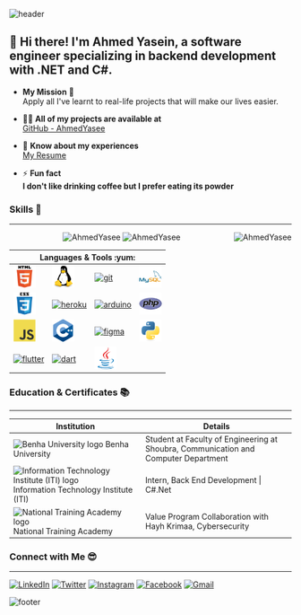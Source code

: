 ![header](https://capsule-render.vercel.app/api?type=wave&color=gradient&height=200&section=header&text=Welcome%20to%20My%20Magic%20Community!&fontSize=50&fontAlign=50&fontAlignY=45&desc=Hi%20there!%20I'm%20Ahmed%20Yasein,%20a%20Software%20Engineer&descAlign=50&descAlignY=65)

## 👋 Hi there! I'm Ahmed Yasein, a software engineer specializing in backend development with .NET and C#.

- **My Mission** :lying_face: <br>
  Apply all I've learnt to real-life projects that will make our lives easier.

- 👨‍💻 **All of my projects are available at** <br>
  [GitHub - AhmedYasee](https://github.com/AhmedYasee)

- 📄 **Know about my experiences** <br>
  [My Resume](https://drive.google.com/file/d/1cupTqWUsFGE256Cds-vKUK6ObZUOOtJT/view?usp=sharing)

- ⚡ **Fun fact** <br>
  **I don't like drinking coffee but I prefer eating its powder**

### Skills :star_struck:
---

<p align="center">
  <img width="350px" src="https://github-readme-stats.vercel.app/api/top-langs?username=AhmedYasee&show_icons=true&theme=radical&layout=compact" alt="AhmedYasee"/>
  <img width="420px" src="https://github-readme-stats.vercel.app/api?username=AhmedYasee&show_icons=true&theme=radical" alt="AhmedYasee"/>
  <img align="right" src="https://github-readme-streak-stats.herokuapp.com/?user=AhmedYasee&theme=radical" alt="AhmedYasee"/>
</p>

<table>
  <thead>
    <tr>
      <th colspan="4">Languages & Tools :yum:</th>
    </tr>
  </thead>
  <tbody>
    <tr>
      <td><a href="https://www.w3.org/html/" target="_blank" rel="noreferrer"><img src="https://raw.githubusercontent.com/devicons/devicon/master/icons/html5/html5-original-wordmark.svg" alt="html5" width="40" height="40"/></a></td>
      <td><a href="https://www.linux.org/" target="_blank" rel="noreferrer"><img src="https://raw.githubusercontent.com/devicons/devicon/master/icons/linux/linux-original.svg" alt="linux" width="40" height="40"/></a></td>
      <td><a href="https://git-scm.com/" target="_blank" rel="noreferrer"><img src="https://www.vectorlogo.zone/logos/git-scm/git-scm-icon.svg" alt="git" width="40" height="40"/></a></td>
      <td><a href="https://www.mysql.com/" target="_blank" rel="noreferrer"><img src="https://raw.githubusercontent.com/devicons/devicon/master/icons/mysql/mysql-original-wordmark.svg" alt="mysql" width="40" height="40"/></a></td>
    </tr>
    <tr>
      <td><a href="https://www.w3schools.com/css/" target="_blank" rel="noreferrer"><img src="https://raw.githubusercontent.com/devicons/devicon/master/icons/css3/css3-original-wordmark.svg" alt="css3" width="40" height="40"/></a></td>
      <td><a href="https://heroku.com" target="_blank" rel="noreferrer"><img src="https://www.vectorlogo.zone/logos/heroku/heroku-icon.svg" alt="heroku" width="40" height="40"/></a></td>
      <td><a href="https://www.arduino.cc/" target="_blank" rel="noreferrer"><img src="https://cdn.worldvectorlogo.com/logos/arduino-1.svg" alt="arduino" width="40" height="40"/></a></td>
      <td><a href="https://www.php.net" target="_blank" rel="noreferrer"><img src="https://raw.githubusercontent.com/devicons/devicon/master/icons/php/php-original.svg" alt="php" width="40" height="40"/></a></td>
    </tr>
    <tr>
      <td><a href="https://developer.mozilla.org/en-US/docs/Web/JavaScript" target="_blank" rel="noreferrer"><img src="https://raw.githubusercontent.com/devicons/devicon/master/icons/javascript/javascript-original.svg" alt="javascript" width="40" height="40"/></a></td>
      <td><a href="https://www.w3schools.com/cpp/" target="_blank" rel="noreferrer"><img src="https://raw.githubusercontent.com/devicons/devicon/master/icons/cplusplus/cplusplus-original.svg" alt="cplusplus" width="40" height="40"/></a></td>
      <td><a href="https://www.figma.com/" target="_blank" rel="noreferrer"><img src="https://www.vectorlogo.zone/logos/figma/figma-icon.svg" alt="figma" width="40" height="40"/></a></td>
      <td><a href="https://www.python.org" target="_blank" rel="noreferrer"><img src="https://raw.githubusercontent.com/devicons/devicon/master/icons/python/python-original.svg" alt="python" width="40" height="40"/></a></td>
    </tr>
    <tr>
      <td><a href="https://flutter.dev" target="_blank" rel="noreferrer"><img src="https://www.vectorlogo.zone/logos/flutterio/flutterio-icon.svg" alt="flutter" width="40" height="40"/></a></td>
      <td><a href="https://dart.dev" target="_blank" rel="noreferrer"><img src="https://www.vectorlogo.zone/logos/dartlang/dartlang-icon.svg" alt="dart" width="40" height="40"/></a></td>
      <td><a href="https://www.java.com" target="_blank" rel="noreferrer"><img src="https://raw.githubusercontent.com/devicons/devicon/master/icons/java/java-original.svg" alt="java" width="40" height="40"/></a></td>
    </tr>
  </tbody>
</table>

### Education & Certificates :books:
---

<table>
  <thead>
    <tr>
      <th>Institution</th>
      <th>Details</th>
    </tr>
  </thead>
  <tbody>
    <tr>
      <td><img src="https://th.bing.com/th/id/R.8e8a90a94083813432628457eb4da146?rik=GNT3JtZh8umQoQ&pid=ImgRaw&r=0" width="40" height="40" alt="Benha University logo"/> Benha University</td>
      <td>Student at Faculty of Engineering at Shoubra, Communication and Computer Department</td>
    </tr>
    <tr>
      <td><img src="https://images.wuzzuf-data.net/files/company_logo/Information-Technology-Institute-Egypt-57238-1601285572-og.png" width="40" height="40" alt="Information Technology Institute (ITI) logo"/> Information Technology Institute (ITI)</td>
      <td>Intern, Back End Development | C#.Net</td>
    </tr>
    <tr>
      <td><img src="https://eicwegypt.com/wp-content/uploads/2022/02/Logo-4.jpg" width="40" height="40" alt="National Training Academy logo"/> National Training Academy</td>
      <td>Value Program Collaboration with Hayh Krimaa, Cybersecurity</td>
    </tr>
  </tbody>
</table>

### Connect with Me :sunglasses:
---

[![LinkedIn](https://img.shields.io/badge/LinkedIn-0077B5?style=for-the-badge&logo=linkedin&logoColor=white)](https://www.linkedin.com/in/ahmed-yaseen-ab9379215/)
[![Twitter](https://img.shields.io/badge/Twitter-1DA1F2?style=for-the-badge&logo=twitter&logoColor=white)](https://twitter.com/)
[![Instagram](https://img.shields.io/badge/Instagram-E4405F?style=for-the-badge&logo=instagram&logoColor=white)](https://instagram.com/)
[![Facebook](https://img.shields.io/badge/Facebook-1877F2?style=for-the-badge&logo=facebook&logoColor=white)](https://facebook.com/)
[![Gmail](https://img.shields.io/badge/Gmail-EA4335?style=for-the-badge&logo=gmail&logoColor=white)](mailto:engahmedyaseen4@gmail.com)

![footer](https://capsule-render.vercel.app/api?type=wave&color=gradient&height=150&section=footer)
